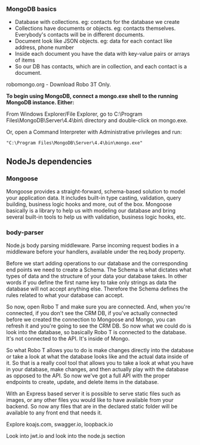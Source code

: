 ### MongoDB basics

- Database with collections. eg: contacts for the database we create
- Collections have documents or objects. eg: contacts themselves. Everybody's contacts will be in different documents.
- Document look like JSON objects. eg: data for each contact like address, phone number
- Inside each document you have the data with key-value pairs or arrays of items
- So our DB has contacts, which are in collection, and each contact is a document.

robomongo.org - Download Robo 3T Only.

**To begin using MongoDB, connect a mongo.exe shell to the running MongoDB instance. Either:**

From Windows Explorer/File Explorer, go to C:\Program Files\MongoDB\Server\4.4\bin\ directory and double-click on mongo.exe.

Or, open a Command Interpreter with Administrative privileges and run:

`"C:\Program Files\MongoDB\Server\4.4\bin\mongo.exe"`

## NodeJs dependencies
### Mongoose 
Mongoose provides a straight-forward, schema-based solution to model your application data. It includes built-in type casting, validation, query building, business logic hooks and more, out of the box.
Mongoose basically is a library to help us with modeling our database and bring several built-in tools to help us with validation, business logic hooks, etc.

### body-parser
Node.js body parsing middleware.
Parse incoming request bodies in a middleware before your handlers, available under the req.body property.

Before we start adding operations to our database and the corresponding end points we need to create a Schema. The Schema is what dictates what types of data and the structure of your data your database takes. In other words if you define the first name key to take only strings as data the database will not accept anything else. Therefore the Schema defines the rules related to what your database can accept.

So now, open Robo T and make sure you are connected. And, when you're connected, if you don't see the CRM DB, if you've actually connected before we created the connection to Mongoose and Mongo, you can refresh it and you're going to see the CRM DB. So now what we could do is look into the database, so basically Robo T is connected to the database. It's not connected to the API. It's inside of Mongo.

So what Robo T allows you to do is make changes directly into the database or take a look at what the database looks like and the actual data inside of it. So that is a really cool tool that allows you to take a look at what you have in your database, make changes, and then actually play with the database as opposed to the API. So now we've got a full API with the proper endpoints to create, update, and delete items in the database.

With an Express based server it is possible to serve static files such as images, or any other files you would like to have available from your backend.
So now any files that are in the declared static folder will be available to any front end that needs it.

Explore koajs.com, swagger.io, loopback.io

Look into jwt.io and look into the node.js section